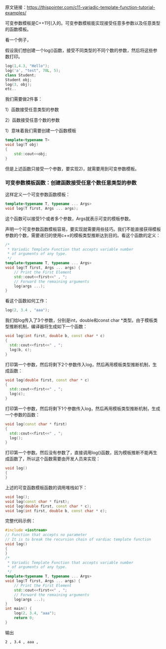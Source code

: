 原文链接：https://thispointer.com/c11-variadic-template-function-tutorial-examples/



可变参数模板是C++11引入的。可变参数模板能实现接受任意多参数以及任意类型的函数模板。

看一个例子，

假设我们想创建一个log()函数，接受不同类型的不同个数的参数，然后将这些参数打印。

```c++
log(1,4.3, "Hello");
log('a', "test", 78L, 5);
class Student;
Student obj;
log(3, obj);
etc..
```

我们需要做2件事：

1）函数接受任意类型的参数

2）函数接受任意个数的参数

1）意味着我们需要创建一个函数模板

```c++
template<typename T>
void log(T obj)
{
    std::cout<<obj;
}
```

但是上述函数只接受一个参数，要实现2)，就需要用到可变参数模板。



### 可变参数模板函数：创建函数接受任意个数任意类型的参数

这样定义一个可变参数函数模板：

```c++
template<typename T, typename ... Args>
void log(T first, Args ... args);
```

这个函数可以接受1个或者多个参数，Args就表示可变的模板参数。

声明一个可变参数函数模板容易，要实现就需要用些技巧。我们不能直接获得模板参数的个数，需要递归的使用c++的模板类型推断达到目的。看这个函数的定义：

```c++
/*
 * Variadic Template Function that accepts variable number
 * of arguments of any type.
 */
template<typename T, typename ... Args>
void log(T first, Args ... args) {
    // Print the First Element
    std::cout<<first<<" , ";
    // Forward the remaining arguments
    log(args ...);
}
```

看这个函数如何工作：

```c++
log(2, 3.4 , "aaa");
```

我们给log传入了3个参数，分别是int，double和const char *类型。由于模板类型推断机制，编译器将生成如下一个函数：

```c++
void log(int first, double b, const char * c)
{
  std::cout<<first<<" , ";
  log(b, c);
}
```

打印第一个参数，然后将剩下2个参数传入log，然后再用模板类型推断机制，生成函数：

```c++
void log(double first, const char * c)
{
  std::cout<<first<<" , ";
  log(c);
}
```

打印第一个参数，然后将剩下1个参数传入log，然后再用模板类型推断机制，生成一个参数的函数：

```c++
void log(const char * first)
{
  std::cout<<first<<" , ";
  log();
}
```

打印第一个参数。然后没有参数了，直接调用log()函数，因为模板推断不能再生成函数了，所以这个函数需要由开发人员来实现：

```c++
void log()
{
}
```

上述的可变函数模板函数的调用堆栈如下：

```c++
void log();
void log(const char * first);
void log(double first, const char * c);
void log(int first, double b, const char * c);
```



完整代码示例：

```c++
#include <iostream>
// Function that accepts no parameter
// It is to break the recursion chain of vardiac template function
void log()
{
}
/*
 * Variadic Template Function that accepts variable number
 * of arguments of any type.
 */
template<typename T, typename ... Args>
void log(T first, Args ... args) {
    // Print the First Element
    std::cout<<first<<" , ";
    // Forward the remaining arguments
    log(args ...);
}
int main() {
    log(2, 3.4, "aaa");
    return 0;
}
```

输出

```
2 , 3.4 , aaa ,
```

